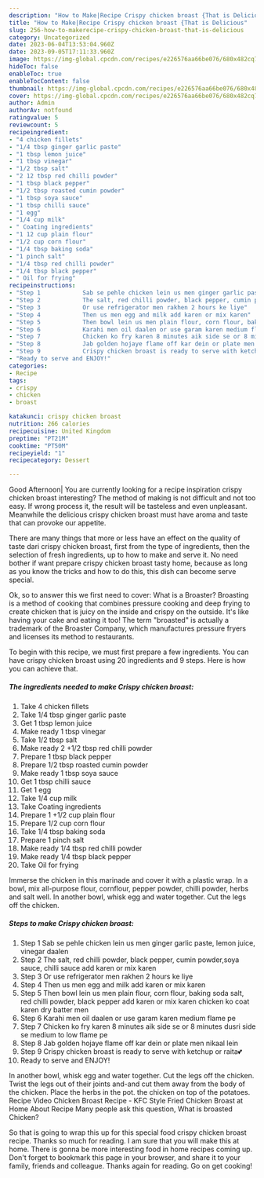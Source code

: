 ```yaml
---
description: "How to Make|Recipe Crispy chicken broast {That is Delicious"
title: "How to Make|Recipe Crispy chicken broast {That is Delicious"
slug: 256-how-to-makerecipe-crispy-chicken-broast-that-is-delicious
category: Uncategorized
date: 2023-06-04T13:53:04.960Z
date: 2023-09-05T17:11:33.960Z
image: https://img-global.cpcdn.com/recipes/e226576aa66be076/680x482cq70/crispy-chicken-broast-recipe-main-photo.jpg
hideToc: false
enableToc: true
enableTocContent: false
thumbnail: https://img-global.cpcdn.com/recipes/e226576aa66be076/680x482cq70/crispy-chicken-broast-recipe-main-photo.jpg
cover: https://img-global.cpcdn.com/recipes/e226576aa66be076/680x482cq70/crispy-chicken-broast-recipe-main-photo.jpg
author: Admin
authorAv: notfound
ratingvalue: 5
reviewcount: 5
recipeingredient:
- "4 chicken fillets"
- "1/4 tbsp ginger garlic paste"
- "1 tbsp lemon juice"
- "1 tbsp vinegar"
- "1/2 tbsp salt"
- "2 12 tbsp red chilli powder"
- "1 tbsp black pepper"
- "1/2 tbsp roasted cumin powder"
- "1 tbsp soya sauce"
- "1 tbsp chilli sauce"
- "1 egg"
- "1/4 cup milk"
- " Coating ingredients"
- "1 12 cup plain flour"
- "1/2 cup corn flour"
- "1/4 tbsp baking soda"
- "1 pinch salt"
- "1/4 tbsp red chilli powder"
- "1/4 tbsp black pepper"
- " Oil for frying"
recipeinstructions:
- "Step 1            Sab se pehle chicken lein us men ginger garlic paste, lemon juice, vinegar daalen"
- "Step 2            The salt, red chilli powder, black pepper, cumin powder,soya sauce, chilli sauce add karen or mix karen"
- "Step 3            Or use refrigerator men rakhen 2 hours ke liye"
- "Step 4            Then us men egg and milk add karen or mix karen"
- "Step 5            Then bowl lein us men plain flour, corn flour, baking soda salt, red chilli powder, black pepper add karen or mix karen chicken ko coat karen dry batter men"
- "Step 6            Karahi men oil daalen or use garam karen medium flame pe"
- "Step 7            Chicken ko fry karen 8 minutes aik side se or 8 minutes dusri side se medium to low flame pe"
- "Step 8            Jab golden hojaye flame off kar dein or plate men nikaal lein"
- "Step 9            Crispy chicken broast is ready to serve with ketchup or raita💕"
- "Ready to serve and ENJOY!"
categories:
- Recipe
tags:
- crispy
- chicken
- broast

katakunci: crispy chicken broast 
nutrition: 266 calories
recipecuisine: United Kingdom
preptime: "PT21M"
cooktime: "PT50M"
recipeyield: "1"
recipecategory: Dessert

---
```



Good Afternoon| You are currently looking for a recipe inspiration crispy chicken broast interesting? The method of making is not difficult and not too easy. If wrong process it, the result will be tasteless and even unpleasant. Meanwhile the delicious crispy chicken broast must have aroma and taste that can provoke our appetite.






There are many things that more or less have an effect on the quality of taste dari crispy chicken broast, first from the type of ingredients, then the selection of fresh ingredients, up to how to make and serve it. No need bother if want prepare crispy chicken broast tasty home, because as long as you know the tricks and how to do this, this dish can become serve special.


Ok, so to answer this we first need to cover: What is a Broaster? Broasting is a method of cooking that combines pressure cooking and deep frying to create chicken that is juicy on the inside and crispy on the outside. It&#39;s like having your cake and eating it too! The term &#34;broasted&#34; is actually a trademark of the Broaster Company, which manufactures pressure fryers and licenses its method to restaurants.


To begin with this recipe, we must first prepare a few ingredients. You can have crispy chicken broast using 20 ingredients and 9 steps. Here is how you can achieve that.

<!--inarticleads1-->

##### The ingredients needed to make Crispy chicken broast:

1. Take 4 chicken fillets
1. Take 1/4 tbsp ginger garlic paste
1. Get 1 tbsp lemon juice
1. Make ready 1 tbsp vinegar
1. Take 1/2 tbsp salt
1. Make ready 2 +1/2 tbsp red chilli powder
1. Prepare 1 tbsp black pepper
1. Prepare 1/2 tbsp roasted cumin powder
1. Make ready 1 tbsp soya sauce
1. Get 1 tbsp chilli sauce
1. Get 1 egg
1. Take 1/4 cup milk
1. Take  Coating ingredients
1. Prepare 1 +1/2 cup plain flour
1. Prepare 1/2 cup corn flour
1. Take 1/4 tbsp baking soda
1. Prepare 1 pinch salt
1. Make ready 1/4 tbsp red chilli powder
1. Make ready 1/4 tbsp black pepper
1. Take  Oil for frying


Immerse the chicken in this marinade and cover it with a plastic wrap. In a bowl, mix all-purpose flour, cornflour, pepper powder, chilli powder, herbs and salt well. In another bowl, whisk egg and water together. Cut the legs off the chicken. 

<!--inarticleads2-->

##### Steps to make Crispy chicken broast:

1. Step 1            Sab se pehle chicken lein us men ginger garlic paste, lemon juice, vinegar daalen
1. Step 2            The salt, red chilli powder, black pepper, cumin powder,soya sauce, chilli sauce add karen or mix karen
1. Step 3            Or use refrigerator men rakhen 2 hours ke liye
1. Step 4            Then us men egg and milk add karen or mix karen
1. Step 5            Then bowl lein us men plain flour, corn flour, baking soda salt, red chilli powder, black pepper add karen or mix karen chicken ko coat karen dry batter men
1. Step 6            Karahi men oil daalen or use garam karen medium flame pe
1. Step 7            Chicken ko fry karen 8 minutes aik side se or 8 minutes dusri side se medium to low flame pe
1. Step 8            Jab golden hojaye flame off kar dein or plate men nikaal lein
1. Step 9            Crispy chicken broast is ready to serve with ketchup or raita💕
1. Ready to serve and ENJOY!

In another bowl, whisk egg and water together. Cut the legs off the chicken. Twist the legs out of their joints and-and cut them away from the body of the chicken. Place the herbs in the pot. the chicken on top of the potatoes. Recipe Video Chicken Broast Recipe - KFC Style Fried Chicken Broast at Home About Recipe Many people ask this question, What is broasted Chicken? 

So that is going to wrap this up for this special food crispy chicken broast recipe. Thanks so much for reading. I am sure that you will make this at home. There is gonna be more interesting food in home recipes coming up. Don't forget to bookmark this page in your browser, and share it to your family, friends and colleague. Thanks again for reading. Go on get cooking!

